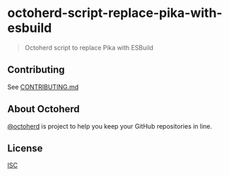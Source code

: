 # octoherd-script-replace-pika-with-esbuild

> Octoherd script to replace Pika with ESBuild

## Contributing

See [CONTRIBUTING.md](CONTRIBUTING.md)

## About Octoherd

[@octoherd](https://github.com/octoherd/) is project to help you keep your GitHub repositories in line.

## License

[ISC](LICENSE.md)
